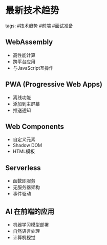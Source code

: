 # 最新技术趋势
tags: #技术趋势 #前端 #面试准备

## WebAssembly
- 高性能计算
- 跨平台应用
- 与JavaScript互操作

## PWA (Progressive Web Apps)
- 离线功能
- 添加到主屏幕
- 推送通知

## Web Components
- 自定义元素
- Shadow DOM
- HTML模板

## Serverless
- 函数即服务
- 无服务器架构
- 事件驱动

## AI 在前端的应用
- 机器学习模型部署
- 自然语言处理
- 计算机视觉
